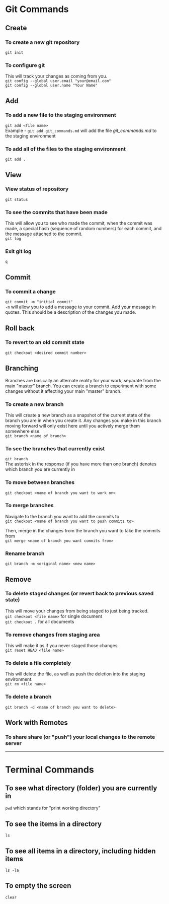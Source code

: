 # Git Commands

## Create
### To create a new git repository
`git init`

### To configure git
This will track your changes as coming from you.  
`git config --global user.email "your@email.com"`  
`git config --global user.name "Your Name"`
## Add
### To add a new file to the staging environment
`git add <file name>`  
Example -  `git add git_commands.md` will add the file *git_commands.md* to the staging environment
### To add all of the files to the staging environment
`git add .`

## View
### View status of repository
`git status`

### To see the commits that have been made
This will allow you to see who made the commit, when the commit was made, a special hash (sequence of random numbers) for each commit, and the message attached to the commit.  
`git log`

### Exit git log
`q`    


## Commit
### To commit a change
`git commit -m "initial commit"`  
`-m` will allow you to add a message to your commit. Add your message in quotes. This should be a description of the changes you made.

## Roll back
### To revert to an old commit state
`git checkout <desired commit number>`

## Branching
 Branches are basically an alternate reality for your work, separate from the main "master" branch. You can create a branch to experiment with some changes without it affecting your main "master" branch.
### To create a new branch
This will create a new branch as a snapshot of the current state of the branch you are in when you create it. Any changes you make in this branch moving forward will only exist here until you actively merge them somewhere else.  
`git branch <name of branch>`

### To see the branches that currently exist
`git branch`  
The asterisk in the response (if you have more than one branch) denotes which branch you are currently in

### To move between branches
`git checkout <name of branch you want to work on>`

### To merge branches
Navigate to the branch you want to add the commits to  
`git checkout <name of branch you want to push commits to>`

Then, merge in the changes from the branch you want to take the commits from  
`git merge <name of branch you want commits from>`

### Rename branch
`git branch -m <original name> <new name>`

## Remove
### To delete staged changes (or revert back to previous saved state)
This will move your changes from being staged to just being tracked.  
`git checkout <file name>` for single document  
`git checkout .` for all documents

### To remove changes from staging area
This will make it as if you never staged those changes.  
`git reset HEAD <file name>`

### To delete a file completely
This will delete the file, as well as push the deletion into the staging environment.  
`git rm <file name>`

### To delete a branch
`git branch -d <name of branch you want to delete>`


## Work with Remotes
### To share share (or "push") your local changes to the remote server

---

# Terminal Commands
## To see what directory (folder) you are currently in
`pwd` which stands for "print working directory"
## To see the items in a directory
`ls`

## To see all items in a directory, including hidden items
`ls -la`

## To empty the screen
`clear`
